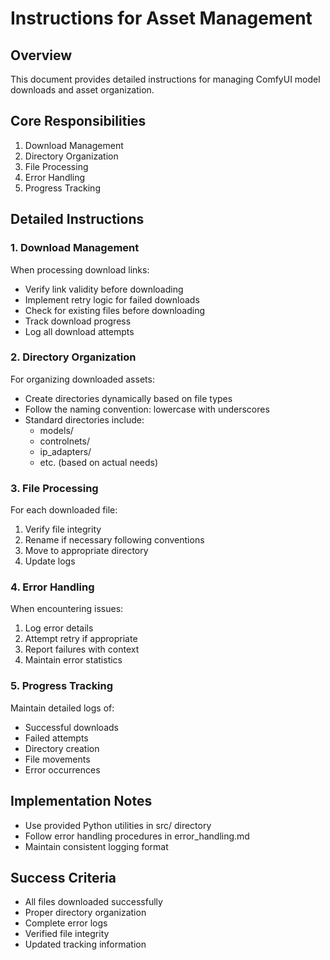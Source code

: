 # Instructions for Asset Management

## Overview

This document provides detailed instructions for managing ComfyUI model downloads and asset organization.

## Core Responsibilities

1. Download Management
2. Directory Organization
3. File Processing
4. Error Handling
5. Progress Tracking

## Detailed Instructions

### 1. Download Management

When processing download links:

- Verify link validity before downloading
- Implement retry logic for failed downloads
- Check for existing files before downloading
- Track download progress
- Log all download attempts

### 2. Directory Organization

For organizing downloaded assets:

- Create directories dynamically based on file types
- Follow the naming convention: lowercase with underscores
- Standard directories include:
  - models/
  - controlnets/
  - ip_adapters/
  - etc. (based on actual needs)

### 3. File Processing

For each downloaded file:

1. Verify file integrity
2. Rename if necessary following conventions
3. Move to appropriate directory
4. Update logs

### 4. Error Handling

When encountering issues:

1. Log error details
2. Attempt retry if appropriate
3. Report failures with context
4. Maintain error statistics

### 5. Progress Tracking

Maintain detailed logs of:

- Successful downloads
- Failed attempts
- Directory creation
- File movements
- Error occurrences

## Implementation Notes

- Use provided Python utilities in src/ directory
- Follow error handling procedures in error_handling.md
- Maintain consistent logging format

## Success Criteria

- All files downloaded successfully
- Proper directory organization
- Complete error logs
- Verified file integrity
- Updated tracking information